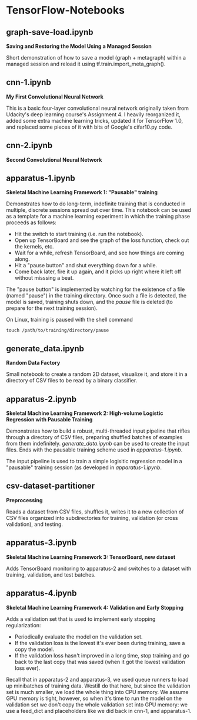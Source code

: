 # TensorFlow-Notebooks

## graph-save-load.ipynb
**Saving and Restoring the Model Using a Managed Session**

Short demonstration of how to save a model (graph + metagraph) within a managed session and reload it using tf.train.import\_meta\_graph().

## cnn-1.ipynb
**My First Convolutional Neural Network**

This is a basic four-layer convolutional neural network originally taken from Udacity's deep learning course's Assignment 4. I heavily reorganized it, added some extra machine learning tricks, updated it for TensorFlow 1.0, and replaced some pieces of it with bits of Google's cifar10.py code.

## cnn-2.ipynb
**Second Convolutional Neural Network**

## apparatus-1.ipynb
**Skeletal Machine Learning Framework 1: "Pausable" training**

Demonstrates how to do long-term, indefinite training that is conducted in multiple, discrete sessions spread out over time.  This notebook can be used as a template for a machine learning experiment in which the training phase proceeds as follows:
- Hit the switch to start training (i.e. run the notebook).
- Open up TensorBoard and see the graph of the loss function, check out the kernels, etc.
- Wait for a while, refresh TensorBoard, and see how things are coming along.
- Hit a "pause button" and shut everything down for a while.
- Come back later, fire it up again, and it picks up right where it left off without misssing a beat.

The "pause button" is implemented by watching for the existence of a file (named "pause") in the training directory. Once such a file is detected, the model is saved, training shuts down, and the *pause* file is deleted (to prepare for the next training session).  

On Linux, training is paused with the shell command
```
touch /path/to/training/directory/pause
```

## generate\_data.ipynb
**Random Data Factory**

Small notebook to create a random 2D dataset, visualize it, and store it in a directory of CSV files to be read by a binary classifier.

## apparatus-2.ipynb
**Skeletal Machine Learning Framework 2: High-volume Logistic Regression with Pausable Training**

Demonstrates how to build a robust, multi-threaded input pipeline that rifles through a directory of CSV files, preparing shuffled batches of examples from them indefinitely.  *generate\_data.ipynb* can be used to create the input files.  Ends with the pausable training scheme used in *apparatus-1.ipynb*.

The input pipeline is used to train a simple logisitic regression model in a "pausable" training session (as developed in *apparatus-1.ipynb*.


## csv-dataset-partitioner
**Preprocessing**

Reads a dataset from CSV files, shuffles it, writes it to a new collection of CSV files organized into subdirectories for training, validation (or cross validation), and testing.

## apparatus-3.ipynb
**Skeletal Machine Learning Framework 3: TensorBoard, new dataset**

Adds TensorBoard monitoring to apparatus-2 and switches to a dataset with training, validation, and test batches.

## apparatus-4.ipynb
**Skeletal Machine Learning Framework 4: Validation and Early Stopping**

Adds a validation set that is used to implement early stopping regularization:
- Periodically evaluate the model on the validation set.
- If the validation loss is the lowest it's ever been during training, save a copy the model.
- If the validation loss hasn't improved in a long time, stop training and go back to the last copy that was saved (when it got the lowest validation loss ever).

Recall that in apparatus-2 and apparatus-3, we used queue runners to load up minibatches of training data.  Westill do that here, but since the validation set is much smaller, we load the whole thing into CPU memory.  We assume GPU memory is tight, however, so when it's time to run the model on the validation set we don't copy the whole validation set into GPU memory: we use a feed\_dict and placeholders like we did back in cnn-1, and apparatus-1.  

